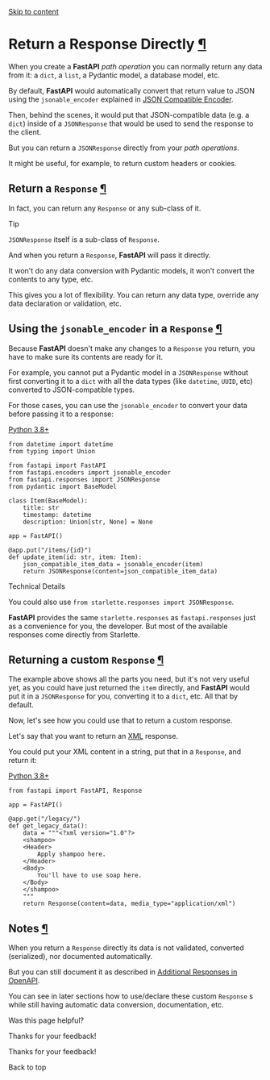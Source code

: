 [Skip to content](https://fastapi.tiangolo.com/advanced/response-directly/#return-a-response-directly)

# Return a Response Directly [¶](https://fastapi.tiangolo.com/advanced/response-directly/\#return-a-response-directly "Permanent link")

When you create a **FastAPI** _path operation_ you can normally return any data from it: a `dict`, a `list`, a Pydantic model, a database model, etc.

By default, **FastAPI** would automatically convert that return value to JSON using the `jsonable_encoder` explained in [JSON Compatible Encoder](https://fastapi.tiangolo.com/tutorial/encoder/).

Then, behind the scenes, it would put that JSON-compatible data (e.g. a `dict`) inside of a `JSONResponse` that would be used to send the response to the client.

But you can return a `JSONResponse` directly from your _path operations_.

It might be useful, for example, to return custom headers or cookies.

## Return a `Response` [¶](https://fastapi.tiangolo.com/advanced/response-directly/\#return-a-response "Permanent link")

In fact, you can return any `Response` or any sub-class of it.

Tip

`JSONResponse` itself is a sub-class of `Response`.

And when you return a `Response`, **FastAPI** will pass it directly.

It won't do any data conversion with Pydantic models, it won't convert the contents to any type, etc.

This gives you a lot of flexibility. You can return any data type, override any data declaration or validation, etc.

## Using the `jsonable_encoder` in a `Response` [¶](https://fastapi.tiangolo.com/advanced/response-directly/\#using-the-jsonable_encoder-in-a-response "Permanent link")

Because **FastAPI** doesn't make any changes to a `Response` you return, you have to make sure its contents are ready for it.

For example, you cannot put a Pydantic model in a `JSONResponse` without first converting it to a `dict` with all the data types (like `datetime`, `UUID`, etc) converted to JSON-compatible types.

For those cases, you can use the `jsonable_encoder` to convert your data before passing it to a response:

[Python 3.8+](https://fastapi.tiangolo.com/advanced/response-directly/#__tabbed_1_1)

```md-code__content
from datetime import datetime
from typing import Union

from fastapi import FastAPI
from fastapi.encoders import jsonable_encoder
from fastapi.responses import JSONResponse
from pydantic import BaseModel

class Item(BaseModel):
    title: str
    timestamp: datetime
    description: Union[str, None] = None

app = FastAPI()

@app.put("/items/{id}")
def update_item(id: str, item: Item):
    json_compatible_item_data = jsonable_encoder(item)
    return JSONResponse(content=json_compatible_item_data)

```

Technical Details

You could also use `from starlette.responses import JSONResponse`.

**FastAPI** provides the same `starlette.responses` as `fastapi.responses` just as a convenience for you, the developer. But most of the available responses come directly from Starlette.

## Returning a custom `Response` [¶](https://fastapi.tiangolo.com/advanced/response-directly/\#returning-a-custom-response "Permanent link")

The example above shows all the parts you need, but it's not very useful yet, as you could have just returned the `item` directly, and **FastAPI** would put it in a `JSONResponse` for you, converting it to a `dict`, etc. All that by default.

Now, let's see how you could use that to return a custom response.

Let's say that you want to return an [XML](https://en.wikipedia.org/wiki/XML) response.

You could put your XML content in a string, put that in a `Response`, and return it:

[Python 3.8+](https://fastapi.tiangolo.com/advanced/response-directly/#__tabbed_2_1)

```md-code__content
from fastapi import FastAPI, Response

app = FastAPI()

@app.get("/legacy/")
def get_legacy_data():
    data = """<?xml version="1.0"?>
    <shampoo>
    <Header>
        Apply shampoo here.
    </Header>
    <Body>
        You'll have to use soap here.
    </Body>
    </shampoo>
    """
    return Response(content=data, media_type="application/xml")

```

## Notes [¶](https://fastapi.tiangolo.com/advanced/response-directly/\#notes "Permanent link")

When you return a `Response` directly its data is not validated, converted (serialized), nor documented automatically.

But you can still document it as described in [Additional Responses in OpenAPI](https://fastapi.tiangolo.com/advanced/additional-responses/).

You can see in later sections how to use/declare these custom `Response` s while still having automatic data conversion, documentation, etc.

Was this page helpful?






Thanks for your feedback!






Thanks for your feedback!


Back to top